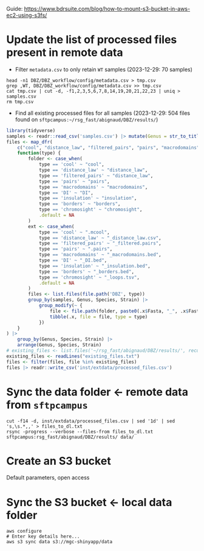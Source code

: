 Guide: https://www.bdrsuite.com/blog/how-to-mount-s3-bucket-in-aws-ec2-using-s3fs/

# Update the list of processed files present in remote data

- Filter `metadata.csv` to only retain `WT` samples (2023-12-29: 70 samples)

```shell
head -n1 DBZ/DBZ_workflow/config/metadata.csv > tmp.csv
grep ,WT, DBZ/DBZ_workflow/config/metadata.csv >> tmp.csv
cat tmp.csv | cut -d, -f1,2,3,5,6,7,8,14,19,20,21,22,23 | uniq > samples.csv
rm tmp.csv
```

- Find all existing processed files for all samples (2023-12-29: 504 files found on `sftpcampus:~/rsg_fast/abignaud/DBZ/results/`)

```r
library(tidyverse)
samples <- readr::read_csv('samples.csv') |> mutate(Genus = str_to_title(Genus)) 
files <- map_dfr(
    c("cool", "distance_law", "filtered_pairs", "pairs", "macrodomains", "DI", "insulation", "borders", "chromosight"),
    function(type) {
        folder <- case_when(
            type == 'cool' ~ "cool", 
            type == 'distance_law' ~ "distance_law", 
            type == 'filtered_pairs' ~ "distance_law", 
            type == 'pairs' ~ "pairs", 
            type == 'macrodomains' ~ "macrodomains", 
            type == 'DI' ~ "DI", 
            type == 'insulation' ~ "insulation", 
            type == 'borders' ~ "borders", 
            type == 'chromosight' ~ "chromosight", 
            .default = NA
        )
        ext <- case_when(
            type == 'cool' ~ ".mcool", 
            type == 'distance_law' ~ "_distance_law.csv", 
            type == 'filtered_pairs' ~ "_filtered.pairs", 
            type == 'pairs' ~ ".pairs", 
            type == 'macrodomains' ~ "_macrodomains.bed", 
            type == 'DI' ~ "_DI.bed", 
            type == 'insulation' ~ "_insulation.bed", 
            type == 'borders' ~ "_borders.bed", 
            type == 'chromosight' ~ "_loops.tsv", 
            .default = NA
        )
        files <- list.files(file.path('DBZ', type))
        group_by(samples, Genus, Species, Strain) |> 
            group_modify(~ {
                file <- file.path(folder, paste0(.x$Fasta, "_", .x$Fastq, ext))
                tibble(.x, file = file, type = type)
            })
    }
) |> 
    group_by(Genus, Species, Strain) |> 
    arrange(Genus, Species, Strain)
# existing_files <- list.files('~/rsg_fast/abignaud/DBZ/results/', recursive = TRUE) ## on sftpcampus
existing_files <- readLines("existing_files.txt")
files <- filter(files, file %in% existing_files)
files |> readr::write_csv('inst/extdata/processed_files.csv')
```

# Sync the data folder <- remote data from `sftpcampus` 

```shell
cut -f14 -d, inst/extdata/processed_files.csv | sed '1d' | sed 's,\s.*,,' > files_to_dl.txt
rsync -progress --verbose --files-from files_to_dl.txt sftpcampus:rsg_fast/abignaud/DBZ/results/ data/
```

# Create an S3 bucket 

Default parameters, open access

# Sync the S3 bucket <- local data folder

```shell
aws configure
# Enter key details here... 
aws s3 sync data s3://mgc-shinyapp/data
```


